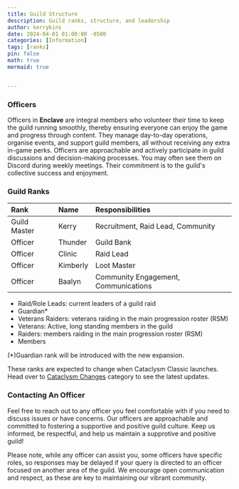 ```yaml
---
title: Guild Structure
description: Guild ranks, structure, and leadership
author: kerrykins
date: 2024-04-01 01:00:00 -0500
categories: [Information]
tags: [ranks]
pin: false
math: true
mermaid: true


---
```



### Officers

Officers in **Enclave** are integral members who volunteer their time to keep the guild running smoothly, thereby ensuring everyone can enjoy the game and progress through content. They manage day-to-day operations, organise events, and support guild members, all without receiving any extra in-game perks. Officers are approachable and actively participate in guild discussions and decision-making processes. You may often see them on Discord during weekly meetings. Their commitment is to the guild's collective success and enjoyment.

### Guild Ranks 

| Rank                 	     | Name          | Responsibilities |
| :--------------------------- | :--------------- | :------ |
| Guild Master          | Kerry     | Recruitment, Raid Lead, Community |
| Officer               | Thunder    | Guild Bank |
| Officer               | Clinic    | Raid Lead |
| Officer               | Kimberly    | Loot Master |
| Officer               | Baalyn    | Community Engagement, Communications |

- Raid/Role Leads: current leaders of a guild raid
- Guardian*
- Veterans Raiders: veterans raiding in the main progression roster (RSM)
- Veterans: Active, long standing members in the guild 
- Raiders: members raiding in the main progression roster (RSM)
- Members

(*)Guardian rank will be introduced with the new expansion. 

These ranks are expected to change when Cataclysm Classic launches. Head over to [Cataclysm Changes](https://enclavewow.github.io/categories/cataclysm/) category to see the latest updates. 

### Contacting An Officer
Feel free to reach out to any officer you feel comfortable with if you need to discuss issues or have concerns. Our officers are approachable and committed to fostering a supportive and positive guild culture. Keep us informed, be respectful, and help us maintain a supprotive and positive guild! 

Please note, while any officer can assist you, some officers have specific roles, so responses may be delayed if your query is directed to an officer focused on another area of the guild. We encourage open communication and respect, as these are key to maintaining our vibrant community.